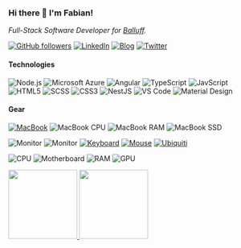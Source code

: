### Hi there 👋 I'm Fabian!

_Full-Stack Software Developer for [Balluff](https://balluff.com)._

[![GitHub followers](https://img.shields.io/github/followers/beyerleinf?style=flat-square)](https://github.com/beyerleinf) [![LinkedIn](https://img.shields.io/badge/-Fabian%20Beyerlein-0A66C2?style=flat-square&logo=linkedin&logoColor=white)](https://linkedin.com/in/beyerleinf) [![Blog](https://img.shields.io/badge/-Blog-2962FF?style=flat-square&logo=hashnode&logoColor=white)](https://blog.beyerleinf.de) [![Twitter](https://img.shields.io/badge/-@byrln-1DA1F2?style=flat-square&logo=twitter&logoColor=white)](https://twitter.com/byrln) <!--[![Twitch](https://img.shields.io/badge/-DazeCodes-9146FF?style=flat-square&logo=twitch&logoColor=white)](https://twitch.com/DazeCodes) [![Spotify](https://img.shields.io/badge/-Spotify-1ED760?style=flat-square&logo=spotify&logoColor=white)](https://open.spotify.com/user/vs1sgt54fsfuxjrhh0ekr7j12?si=3cfc7288c2a64b5d) [![Last.fm](https://img.shields.io/badge/-Last.fm-D51007?style=flat-square&logo=last.fm&logoColor=white)](https://www.last.fm/user/dazeeeh)--> 

#### Technologies

![Node.js](https://img.shields.io/badge/-Node.js-339933?style=flat-square&logo=Node.js&logoColor=white) ![Microsoft Azure](https://img.shields.io/badge/Microsoft%20Azure-0078D4?style=flat-square&logo=microsoft-azure) ![Angular](https://img.shields.io/badge/-Angular-DD0031?style=flat-square&logo=angular) ![TypeScript](https://img.shields.io/badge/-TypeScript-3178C6?style=flat-square&logo=typescript&logoColor=white) ![JavScript](https://img.shields.io/badge/-JavScript-F7DF1E?style=flat-square&logo=javascript&logoColor=black) ![HTML5](https://img.shields.io/badge/-HTML5-E34F26?style=flat-square&logo=html5&logoColor=white) ![SCSS](https://img.shields.io/badge/-SCSS-CC6699?style=flat-square&logo=sass&logoColor=white) ![CSS3](https://img.shields.io/badge/-CSS3-1572B6?style=flat-square&logo=css3)  ![NestJS](https://img.shields.io/badge/-NestJS-E0234E?style=flat-square&logo=nestjs) ![VS Code](https://img.shields.io/badge/-VS%20Code-007ACC?style=flat-square&logo=visual-studio-code&logoColor=white) ![Material Design](https://img.shields.io/badge/-Material%20Design-757575?style=flat-square&logo=material-design&logoColor=white)

#### Gear

[![MacBook](https://img.shields.io/badge/-MacBook%20Pro%2016%20inch-000000?style=flat-square&logo=apple&logoColor=white)](https://www.logitechg.com/en-us/products/gaming-keyboards/g915-tkl-wireless.html) ![MacBook CPU](https://img.shields.io/badge/-Intel%20Core%20i7-0071C5?style=flat-square&logo=intel&logoColor=white) ![MacBook RAM](https://img.shields.io/badge/-32GB%20DDR4-000000?style=flat-square&logo=apple&logoColor=white) ![MacBook SSD](https://img.shields.io/badge/-512GB%20SSD-000000?style=flat-square&logo=apple&logoColor=white)

![Monitor](https://img.shields.io/badge/-Nitro%20VG270UPbmiipx-83B81A?style=flat-square&logo=acer&logoColor=white) ![Monitor](https://img.shields.io/badge/-Nitro%20VG270UPbmiipx-83B81A?style=flat-square&logo=acer&logoColor=white) [![Keyboard](https://img.shields.io/badge/-G915%20TKL-00B8FC?style=flat-square&logo=logitech&logoColor=white)](https://www.logitechg.com/en-us/products/gaming-keyboards/g915-tkl-wireless.html) [![Mouse](https://img.shields.io/badge/-MX%20Master%203-00B8FC?style=flat-square&logo=logitech&logoColor=white)](https://www.logitech.com/en-us/products/mice/mx-master-3.html) [![Ubiquiti](https://img.shields.io/badge/-Network%20Gear-0559C9?style=flat-square&logo=ubiquiti&logoColor=white)](https://ui.com)

![CPU](https://img.shields.io/badge/-Ryzen%207%202700X-ED1C24?style=flat-square&logo=amd&logoColor=white) ![Motherboard](https://img.shields.io/badge/-ROG%20Crosshair%20VI%20Hero-000000?style=flat-square&logo=asus&logoColor=white) ![RAM](https://img.shields.io/badge/-32GB%20Corsair%20Vengeance-000000?style=flat-square&logo=corsair&logoColor=white) ![GPU](https://img.shields.io/badge/-GTX%201080-76B900?style=flat-square&logo=nvidia&logoColor=white)

<a href="https://www.github.com/beyerleinf">
  <img height="137px" src="https://github-readme-stats.vercel.app/api?username=beyerleinf&hide_title=true&hide_border=true&show_icons=true&include_all_commits=true&count_private=true&line_height=21&theme=radical" />
  <img height="137px" src="https://github-readme-stats.vercel.app/api/top-langs/?username=beyerleinf&hide=html&hide_title=true&hide_border=true&layout=compact&langs_count=6&theme=radical" />
</a>

<!--
**beyerleinf/beyerleinf** is a ✨ _special_ ✨ repository because its `README.md` (this file) appears on your GitHub profile.

Here are some ideas to get you started:

- 🔭 I’m currently working on ...
- 🌱 I’m currently learning ...
- 👯 I’m looking to collaborate on ...
- 🤔 I’m looking for help with ...
- 💬 Ask me about ...
- 📫 How to reach me: ...
- 😄 Pronouns: ...
- ⚡ Fun fact: ...
-->
